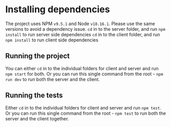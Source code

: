 # Installing dependencies
The project uses NPM `v9.5.1` and Node `v18.16.1`. Please use the same versions to avoid a dependency issue.
`cd` in to the server folder, and run `npm install` to run server side dependencies
`cd` in to the client folder, and run `npm install` to run client side dependencies

## Running the project
You can either `cd` in to the individual folders for client and server and run `npm start` for both.
Or you can run this single command from the root - `npm run dev` to run both the server and the client.

## Running the tests
Either `cd` in to the individual folders for client and server and run `npm test`.
Or you can run this single command from the root - `npm test` to run both the server and the client together.
